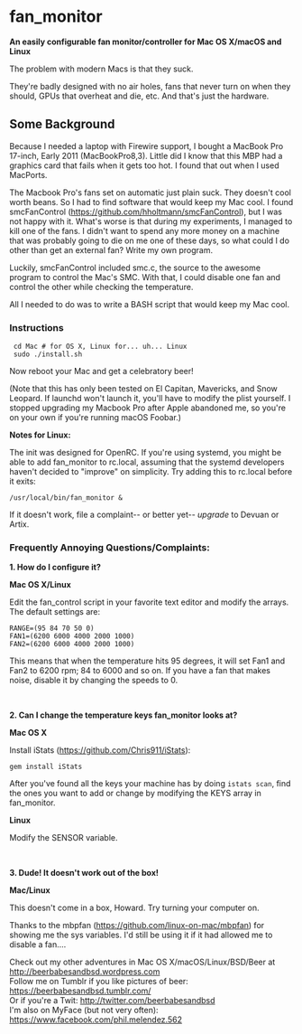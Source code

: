 # fan_monitor 

**An easily configurable fan monitor/controller for Mac OS X/macOS and Linux**

The problem with modern Macs is that they suck. 

They're badly designed with no air holes, fans that never turn on when they should, GPUs that overheat and die, etc. And that's just the hardware.

## Some Background

Because I needed a laptop with Firewire support, I bought a MacBook Pro 17-inch, Early 2011 (MacBookPro8,3). Little did I know that this MBP had a graphics card that fails when it gets too hot. I found that out when I used MacPorts.

The Macbook Pro's fans set on automatic just plain suck. They doesn't cool worth beans. So I had to find software that would keep my Mac cool. I found smcFanControl (https://github.com/hholtmann/smcFanControl), but I was not happy with it. What's worse is that during my experiments, I managed to kill one of the fans. I didn't want to spend any more money on a machine that was probably going to die on me one of these days, so what could I do other than get an external fan? Write my own program. 

Luckily, smcFanControl included smc.c, the source to the awesome program to control the Mac's SMC. With that, I could disable one fan and control the other while checking the temperature.

All I needed to do was to write a BASH script that would keep my Mac cool.

### Instructions

` cd Mac # for OS X, Linux for... uh... Linux` <br>
` sudo ./install.sh`

Now reboot your Mac and get a celebratory beer!

(Note that this has only been tested on El Capitan, Mavericks, and Snow Leopard. If launchd won't launch it, you'll have to modify the plist yourself. I stopped upgrading my Macbook Pro after Apple abandoned me, so you're on your own if you're running macOS Foobar.)

**Notes for Linux:**

The init was designed for OpenRC. If you're using systemd, you might be able to add fan_monitor to rc.local, assuming that the systemd developers haven't decided to "improve" on simplicity. Try adding this to rc.local before it exits:

`/usr/local/bin/fan_monitor &`

If it doesn't work, file a complaint-- or better yet-- _upgrade_ to Devuan or Artix.


### Frequently Annoying Questions/Complaints:

**1. How do I configure it?**

**Mac OS X/Linux**

Edit the fan_control script in your favorite text editor and modify the arrays. The default settings are:

`RANGE=(95 84 70 50 0)`<br>
`FAN1=(6200 6000 4000 2000 1000)`<br>
`FAN2=(6200 6000 4000 2000 1000)`<br>

This means that when the temperature hits 95 degrees, it will set Fan1 and Fan2 to 6200 rpm; 84 to 6000 and so on. If you have a fan that makes noise, disable it by changing the speeds to 0. 

<br>

**2. Can I change the temperature keys fan_monitor looks at?**

**Mac OS X**

Install iStats (https://github.com/Chris911/iStats):

`gem install iStats`

After you've found all the keys your machine has by doing `istats scan`, find the ones you want to add or change by modifying the KEYS array in fan_monitor. 

**Linux**

Modify the SENSOR variable. 

<br>

**3. Dude! It doesn't work out of the box!**

**Mac/Linux**

This doesn't come in a box, Howard. Try turning your computer on.


Thanks to the mbpfan (https://github.com/linux-on-mac/mbpfan) for showing me the sys variables. I'd still be using it if it had allowed me to disable a fan....

Check out my other adventures in Mac OS X/macOS/Linux/BSD/Beer at http://beerbabesandbsd.wordpress.com<br>
Follow me on Tumblr if you like pictures of beer: https://beerbabesandbsd.tumblr.com/<br>
Or if you're a Twit: http://twitter.com/beerbabesandbsd<br>
I'm also on MyFace (but not very often): https://www.facebook.com/phil.melendez.562<br>
